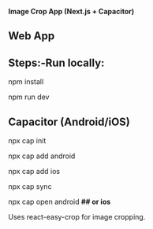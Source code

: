 **Image Crop App (Next.js + Capacitor)**


## Web App

## Steps:-Run locally:

npm install

npm run dev

## Capacitor (Android/iOS)
npx cap init

npx cap add android

npx cap add ios

npx cap sync

npx cap open android
**## or ios**

Uses react-easy-crop for image cropping.

